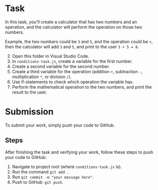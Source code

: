 # Task

In this task, you'll create a calculator that has two numbers and an operation, and the calculator will perform the operation on those two numbers.

Example, the two numbers could be `3` and `5`, and the operation could be `+`, then the calculator will add `3` and `5`, and print to the user `3 + 5 = 8`.

2. Open this folder in Visual Studio Code.
3. In `conditions-task.js`, create a variable for the first number.
5. Create a second variable for the second number.
6. Create a third variable for the operation (addition `+`, subtraction `-`, multiplication `*`, or division `/`).
7. Use if-statements to check which operation the variable has.
8. Perform the mathematical operation to the two numbers, and print the result to the user.

# Submission

To submit your work, simply push your code to GitHub.

## Steps

After finishing the task and verifying your work, follow these steps to push your code to GitHub:

1. Navigate to project root (where `conditions-task.js` is).
2. Run the command `git add .`
3. Run `git commit -m "your message here"`.
4. Push to GitHub: `git push`.
